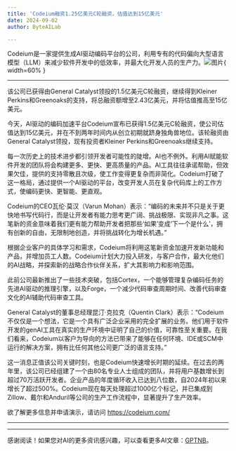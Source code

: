 ```yaml
---
title: 'Codeium融资1.25亿美元C轮融资，估值达到15亿美元'
date: 2024-09-02
author: ByteAILab

---
```


Codeium是一家提供生成AI驱动编码平台的公司，利用专有的代码偏向大型语言模型（LLM）来减少软件开发中的低效率，并最大化开发人员的生产力。![图片](https://ai-techpark.com/wp-content/uploads/2024/08/Codei-960x540.jpg){ width=60% }

---
该公司已获得由General Catalyst领投的1.5亿美元C轮融资，继续得到Kleiner Perkins和Greenoaks的支持，将总融资额增至2.43亿美元，并将估值推高至15亿美元。

今天，AI驱动的编码加速平台Codeium宣布已获得1.5亿美元C轮融资，使公司估值达到15亿美元，并在不到两年时间内从创立初期就跻身独角兽地位。该轮融资由General Catalyst领投，现有投资者Kleiner Perkins和Greenoaks继续支持。

每一次历史上的技术进步都引领开发者可能性的陡增。AI也不例外。利用AI赋能软件开发的团队将会构建更多、更快、更高质量的产品。AI工具往往承诺帮助，但效果欠佳，提供的支持零散且次级，使工作变得更复杂而非简化。Codeium打破了这一格局，通过提供一个AI驱动的平台，改变开发人员在复杂代码库上的工作方式，使编码更快、更智能、更直观。

Codeium的CEO瓦伦·莫汉（Varun Mohan）表示：“编码的未来并不只是关于更快地书写代码行，而是让开发者有能力思考更广阔、挑战极限、实现非凡之事。这笔新的资金意味着我们更有能力帮助开发者把那些‘如果’变成‘下一个是什么’，拥有创新的自由，无限制地创造，并将挑战转化为增长机遇。”

根据企业客户的具体学习和需求，Codeium将利用这笔新资金加速开发新功能和产品，并增加员工人数。Codeium计划大力投入研发，与客户合作，最大化他们的AI战略，并探索新的战略合作伙伴关系，扩大其影响力和影响范围。

此前公司最新推出了一些技术突破，包括Cortex，一个能够管理复杂编码任务的先进AI驱动的推理引擎，以及Forge，一个减少代码审查周期时间、改善代码审查文化的AI辅助代码审查工具。

General Catalyst的董事总经理昆汀·克拉克（Quentin Clark）表示：“Codeium不仅仅是一个想法，它是一个具有广泛企业采用的完全扩展的业务。他们用于软件开发的genAI工具在真实的生产环境中证明了自己的价值，可靠性至关重要。在我们看来，Codeium以客户为导向的方法已带来了能够在任何环境、IDE或SCM中运行的解决方案，拥有比任何其他公司更广泛的语言支持。”

这一消息正值该公司关键时刻，也是Codeium快速增长时期的延续。在过去的两年里，该公司已经组建了一个由80名专业人士组成的团队，并将用户基数增长到超过70万活跃开发者。企业产品的年度循环收入已达到八位数，自2024年初以来增长了超过500%。Codeium现在每天处理超过1000亿个标记，并已集成到Zillow、戴尔和Anduril等公司的生产工作流程中，显著提升了生产效率。

欲了解更多信息并申请演示，请访问 https://codeium.com/


---
---
感谢阅读！如果您对AI的更多资讯感兴趣，可以查看更多AI文章：[GPTNB](https://gptnb.com)。